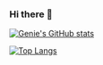 ### Hi there 👋
[![Genie's GitHub stats](https://github-readme-stats.vercel.app/api?username=genie-ru&theme=vue-dark&show_icons=true)](https://github.com/genie-ru/github-readme-stats)

[![Top Langs](https://github-readme-stats.vercel.app/api/top-langs/?username=genie-ru&theme=vue-dark&show_icons=true&layout=compact)](https://github.com/genie-ru/github-readme-stats)
<!--
**genie-ru/genie-ru** is a ✨ _special_ ✨ repository because its `README.md` (this file) appears on your GitHub profile.

Here are some ideas to get you started:

- 🔭 I’m currently working on ...
- 🌱 I’m currently learning ...
- 👯 I’m looking to collaborate on ...
- 🤔 I’m looking for help with ...
- 💬 Ask me about ...
- 📫 How to reach me: ...
- 😄 Pronouns: ...
- ⚡ Fun fact: ...
-->
